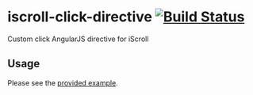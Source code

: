 # iscroll-click-directive [![Build Status](https://travis-ci.org/javiercejudo/iscroll-click-directive.svg?branch=master)](https://travis-ci.org/javiercejudo/iscroll-click-directive)

Custom click AngularJS directive for iScroll

## Usage

Please see the [provided example](test/fixtures/index.html).
